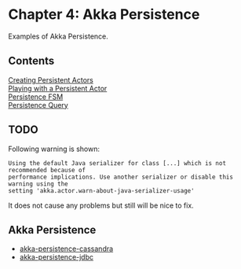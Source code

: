 # Chapter 4: Akka Persistence
Examples of Akka Persistence.

## Contents
[Creating Persistent Actors](persistence)  
[Playing with a Persistent Actor](persistence)  
[Persistence FSM](persistent-fsm)  
[Persistence Query](persistent-fsm)  

## TODO
Following warning is shown:

	Using the default Java serializer for class [...] which is not recommended because of 
	performance implications. Use another serializer or disable this warning using the 
	setting 'akka.actor.warn-about-java-serializer-usage'
	
It does not cause any problems but still will be nice to fix.

## Akka Persistence 
- [akka-persistence-cassandra](https://github.com/akka/akka-persistence-cassandra)
- [akka-persistence-jdbc](https://github.com/dnvriend/akka-persistence-jdbc)
